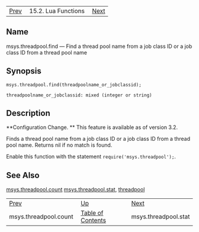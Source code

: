 |     |     |     |
| --- | --- | --- |
| [Prev](lua.ref.msys.threadpool.count)  | 15.2. Lua Functions |  [Next](lua.ref.msys.threadpool.stat.php) |

<a name="lua.ref.msys.threadpool.find"></a>
## Name

msys.threadpool.find — Find a thread pool name from a job class ID or a job class ID from a thread pool name

<a name="idp26997872"></a>
## Synopsis

`msys.threadpool.find(threadpoolname_or_jobclassid);`

`threadpoolname_or_jobclassid: mixed (integer or string)`<a name="idp27000624"></a>
## Description

**Configuration Change. ** This feature is available as of version 3.2.

Finds a thread pool name from a job class ID or a job class ID from a thread pool name. Returns nil if no match is found.

Enable this function with the statement `require('msys.threadpool');`.

<a name="idp27004768"></a>
## See Also

[msys.threadpool.count](lua.ref.msys.threadpool.count "msys.threadpool.count") [msys.threadpool.stat](lua.ref.msys.threadpool.stat.php "msys.threadpool.stat"), [threadpool](conf.ref.threadpool.php "threadpool")

|     |     |     |
| --- | --- | --- |
| [Prev](lua.ref.msys.threadpool.count)  | [Up](lua.function.details.php) |  [Next](lua.ref.msys.threadpool.stat.php) |
| msys.threadpool.count  | [Table of Contents](index) |  msys.threadpool.stat |
